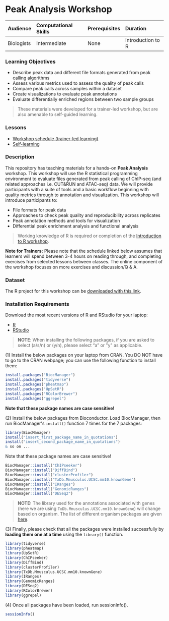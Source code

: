 # Peak Analysis Workshop

| Audience | Computational Skills | Prerequisites | Duration |
:----------|:----------|:----------|:----------|
| Biologists | Intermediate | None | Introduction to R |


### Learning Objectives 
 * Describe peak data and different file formats generated from peak calling algorithms 
 * Assess various metrics used to assess the quality of peak calls
 * Compare peak calls across samples within a dataset
 * Create visualizations to evaluate peak annotations
 * Evaluate differentially enriched regions between two sample groups 

> These materials were developed for a trainer-led workshop, but are also amenable to self-guided learning.


### Lessons
* [Workshop schedule (trainer-led learning)](schedule/README.md)
* [Self-learning]()

### Description
This repository has teaching materials for a hands-on **Peak Analysis** workshop. This workshop will use the R statistical programming environment to evaluate files generated from peak calling of ChIP-seq (and related approaches i.e. CUT&RUN and ATAC-seq) data. We will provide participants with a suite of tools and a basic workflow beginning with quality metrics through to annotation and visualization. This workshop will introduce participants to:

* File formats for peak data
* Approaches to check peak quality and reproducibility across replicates
* Peak annotation methods and tools for visualization
* Differential peak enrichment analysis and functional analysis

> Working knowledge of R is required or completion of the [Introduction to R workshop](https://hbctraining.github.io/Intro-to-R/). 

**Note for Trainers:** Please note that the schedule linked below assumes that learners will spend between 3-4 hours on reading through, and completing exercises from selected lessons between classes. The online component of the workshop focuses on more exercises and discussion/Q & A.


### Dataset 
The R project for this workshop can be [downloaded with this link](https://www.dropbox.com/scl/fi/s9mxwd7ttqgjt040m6bm2/Peak_analysis.zip?rlkey=ceqbv4pyx59jxsoa0xoh9l6kb&st=q7rlclil&dl=1).

### Installation Requirements 

Download the most recent versions of R and RStudio for your laptop:

 - [R](http://lib.stat.cmu.edu/R/CRAN/) 
 - [RStudio](https://www.rstudio.com/products/rstudio/download/#download)
 
> **NOTE**: When installing the following packages, if you are asked to select (a/s/n) or (y/n), please select “a” or "y" as applicable.

(1) Install the below packages on your laptop from CRAN. You DO NOT have to go to the CRAN webpage; you can use the following function to install them:


```r
install.packages("BiocManager")
install.packages("tidyverse")
install.packages("pheatmap")
install.packages("UpSetR")
install.packages("RColorBrewer")
install.packages("ggrepel")
```

**Note that these package names are case sensitive!**


(2) Install the below packages from Bioconductor. Load BiocManager, then run BiocManager's `install()` function 7 times for the 7 packages:

```r
library(BiocManager)
install("insert_first_package_name_in_quotations")
install("insert_second_package_name_in_quotations")
& so on ...
```

Note that these package names are case sensitive!

```r
BiocManager::install("ChIPseeker")
BiocManager::install("DiffBind")
BiocManager::install("clusterProfiler")
BiocManager::install("TxDb.Mmusculus.UCSC.mm10.knownGene")
BiocManager::install("IRanges")
BiocManager::install("GenomicRanges")
BiocManager::install("DESeq2")
```

> **NOTE:** The library used for the annotations associated with genes (here we are using `TxDb.Mmusculus.UCSC.mm10.knownGene`) will change based on organism. The list of different organism packages are given [here](https://github.com/hbctraining/Training-modules/raw/master/DGE-functional-analysis/img/available_annotations.png).

(3) Finally, please check that all the packages were installed successfully by **loading them one at a time** using the `library()` function.  

```r
library(tidyverse)
library(pheatmap)
library(UpSetR)
library(ChIPseeker)
library(DiffBind)
library(clusterProfiler)
library(TxDb.Mmusculus.UCSC.mm10.knownGene)
library(IRanges)
library(GenomicRanges)
library(DESeq2)
library(RColorBrewer)
library(ggrepel)
```

(4) Once all packages have been loaded, run sessionInfo().  

```r
sessionInfo()
```
